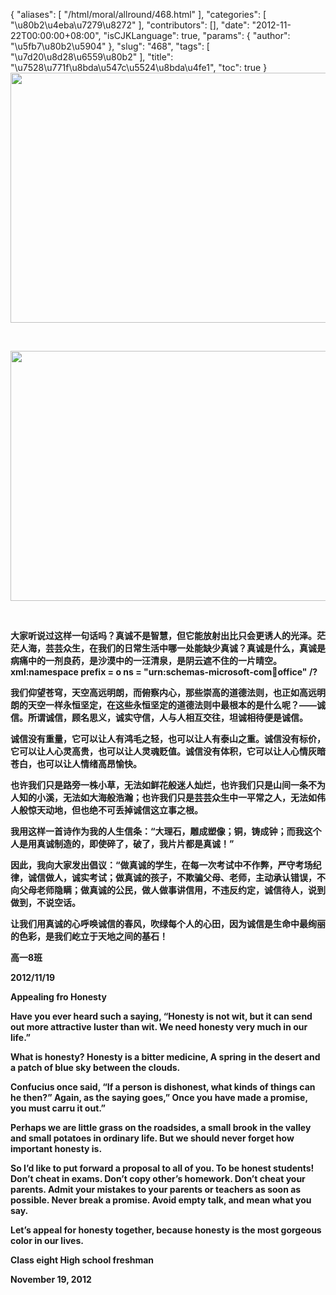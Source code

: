 {
    "aliases": [
        "/html/moral/allround/468.html"
    ],
    "categories": [
        "\u80b2\u4eba\u7279\u8272"
    ],
    "contributors": [],
    "date": "2012-11-22T00:00:00+08:00",
    "isCJKLanguage": true,
    "params": {
        "author": "\u5fb7\u80b2\u5904"
    },
    "slug": "468",
    "tags": [
        "\u7d20\u8d28\u6559\u80b2"
    ],
    "title": "\u7528\u771f\u8bda\u547c\u5524\u8bda\u4fe1",
    "toc": true
}
**<img
    src="https://cdn.tfls.online/mirror/full/64f3512d708d29a6f637822ceb09d9224e9afe00.jpg"
    style="display:block;margin-left:auto;margin-right:auto;"
    decoding="async"
    fetchpriority="auto"
    loading="lazy"
    height="400"
    width="600"
/>**

 

**<img
    src="https://cdn.tfls.online/mirror/full/7625c2709f55cb75c0fd1cd0761ee8e0b1c102c0.jpg"
    style="display:block;margin-left:auto;margin-right:auto;"
    decoding="async"
    fetchpriority="auto"
    loading="lazy"
    height="400"
    width="600"
/>**

 

**大家听说过这样一句话吗？真诚不是智慧，但它能放射出比只会更诱人的光泽。茫茫人海，芸芸众生，在我们的日常生活中哪一处能缺少真诚？真诚是什么，真诚是病痛中的一剂良药，是沙漠中的一汪清泉，是阴云遮不住的一片晴空。xml:namespace prefix = o ns = "urn:schemas-microsoft-com:office:office" /?**

**我们仰望苍穹，天空高远明朗，而俯察内心，那些崇高的道德法则，也正如高远明朗的天空一样永恒坚定，在这些永恒坚定的道德法则中最根本的是什么呢？——诚信。所谓诚信，顾名思义，诚实守信，人与人相互交往，坦诚相待便是诚信。**

**诚信没有重量，它可以让人有鸿毛之轻，也可以让人有泰山之重。诚信没有标价，它可以让人心灵高贵，也可以让人灵魂贬值。诚信没有体积，它可以让人心情灰暗苍白，也可以让人情绪高昂愉快。**

**也许我们只是路旁一株小草，无法如鲜花般迷人灿烂，也许我们只是山间一条不为人知的小溪，无法如大海般浩瀚；也许我们只是芸芸众生中一平常之人，无法如伟人般惊天动地，但也绝不可丢掉诚信这立事之根。**

**我用这样一首诗作为我的人生信条：“大理石，雕成塑像；铜，铸成钟；而我这个人是用真诚制造的，即使碎了，破了，我片片都是真诚！”**

**因此，我向大家发出倡议：“做真诚的学生，在每一次考试中不作弊，严守考场纪律，诚信做人，诚实考试；做真诚的孩子，不欺骗父母、老师，主动承认错误，不向父母老师隐瞒；做真诚的公民，做人做事讲信用，不违反约定，诚信待人，说到做到，不说空话。**

**让我们用真诚的心呼唤诚信的春风，吹绿每个人的心田，因为诚信是生命中最绚丽的色彩，是我们屹立于天地之间的基石！**

**高一8班**

**2012/11/19**

**Appealing fro Honesty**

**Have you ever heard such a saying, “Honesty is not wit, but it can send out more attractive luster than wit. We need honesty very much in our life.”**

**What is honesty? Honesty is a bitter medicine, A spring in the desert and a patch of blue sky between the clouds.**

**Confucius once said, “If a person is dishonest, what kinds of things can he then?” Again, as the saying goes,” Once you have made a promise, you must carru it out.”**

**Perhaps we are little grass on the roadsides, a small brook in the valley and small potatoes in ordinary life. But we should never forget how important honesty is.**

**So I’d like to put forward a proposal to all of you. To be honest students! Don’t cheat in exams. Don’t copy other’s homework. Don’t cheat your parents. Admit your mistakes to your parents or teachers as soon as possible. Never break a promise. Avoid empty talk, and mean what you say.** 

**Let’s appeal for honesty together, because honesty is the most gorgeous color in our lives.**

**Class eight High school freshman**

**November 19, 2012**

